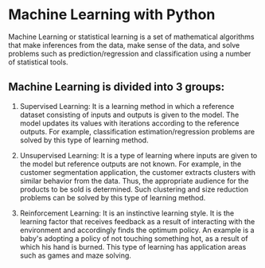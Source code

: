 # Machine Learning with Python
Machine Learning or statistical learning is a set of mathematical algorithms that make inferences from the data, make sense of the data, and solve problems such as prediction/regression and classification using a number of statistical tools.

## Machine Learning is divided into 3 groups:

1) Supervised Learning:
It is a learning method in which a reference dataset consisting of inputs and outputs is given to the model. The model updates its values with iterations according to the reference outputs. For example, classification estimation/regression problems are solved by this type of learning method.

2) Unsupervised Learning:
It is a type of learning where inputs are given to the model but reference outputs are not known. For example, in the customer segmentation application, the customer extracts clusters with similar behavior from the data. Thus, the appropriate audience for the products to be sold is determined. Such clustering and size reduction problems can be solved by this type of learning method.

3) Reinforcement Learning:
It is an instinctive learning style. It is the learning factor that receives feedback as a result of interacting with the environment and accordingly finds the optimum policy. An example is a baby's adopting a policy of not touching something hot, as a result of which his hand is burned. This type of learning has application areas such as games and maze solving.
